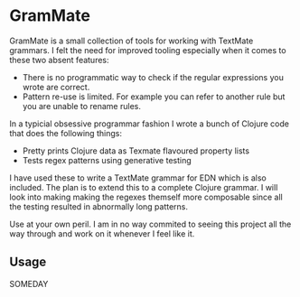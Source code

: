 # GramMate

GramMate is a small collection of tools for working with TextMate grammars. I felt the need for improved tooling especially when it comes to these two absent features:

- There is no programmatic way to check if the regular expressions you wrote are correct.
- Pattern re-use is limited. For example you can refer to another rule but you are unable to rename rules.

In a typicial obsessive programmar fashion I wrote a bunch of Clojure code that does the following things:

- Pretty prints Clojure data as Texmate flavoured property lists
- Tests regex patterns using generative testing

I have used these to write a TextMate grammar for EDN which is also included. The plan is to extend this to a complete Clojure grammar. I will look into making making the regexes themself more composable since all the testing resulted in abnormally long patterns.

Use at your own peril. I am in no way commited to seeing this project all the way through and work on it whenever I feel like it.

## Usage

SOMEDAY
